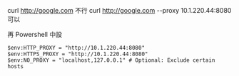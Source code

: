 
curl http://google.com 不行
curl http://google.com --proxy 10.1.220.44:8080 可以

再 Powershell 中設

```
$env:HTTP_PROXY = "http://10.1.220.44:8080"
$env:HTTPS_PROXY = "http://10.1.220.44:8080"
$env:NO_PROXY = "localhost,127.0.0.1" # Optional: Exclude certain hosts
```

```
